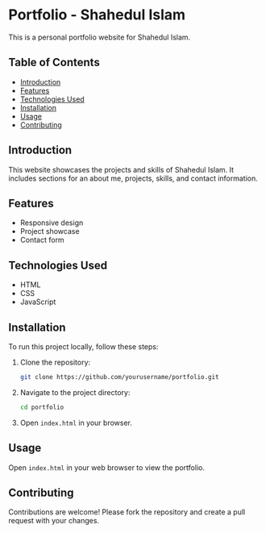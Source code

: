 # Portfolio - Shahedul Islam

This is a personal portfolio website for Shahedul Islam.

## Table of Contents

- [Introduction](#introduction)
- [Features](#features)
- [Technologies Used](#technologies-used)
- [Installation](#installation)
- [Usage](#usage)
- [Contributing](#contributing)

## Introduction

This website showcases the projects and skills of Shahedul Islam. It includes sections for an about me, projects, skills, and contact information.

## Features

- Responsive design
- Project showcase
- Contact form

## Technologies Used

- HTML
- CSS
- JavaScript

## Installation

To run this project locally, follow these steps:

1. Clone the repository:

    ```bash
    git clone https://github.com/yourusername/portfolio.git
    ```

2. Navigate to the project directory:

    ```bash
    cd portfolio
    ```

3. Open `index.html` in your browser.

## Usage

Open `index.html` in your web browser to view the portfolio.

## Contributing

Contributions are welcome! Please fork the repository and create a pull request with your changes.
